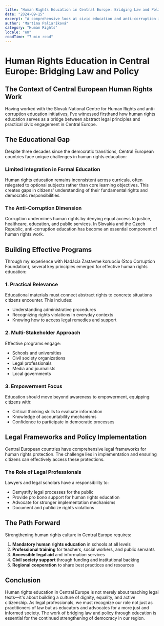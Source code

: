 ```yaml
---
title: "Human Rights Education in Central Europe: Bridging Law and Policy"
date: "2024-09-15"
excerpt: "A comprehensive look at civic education and anti-corruption initiatives in Slovakia and the Czech Republic, exploring how legal education empowers citizens and strengthens democratic institutions."
author: "Martina Paliariková"
category: "Human Rights"
locale: "en"
readTime: "7 min read"
---
```


# Human Rights Education in Central Europe: Bridging Law and Policy

## The Context of Central European Human Rights Work

Having worked with the Slovak National Centre for Human Rights and anti-corruption education initiatives, I've witnessed firsthand how human rights education serves as a bridge between abstract legal principles and practical civic engagement in Central Europe.

## The Educational Gap

Despite three decades since the democratic transitions, Central European countries face unique challenges in human rights education:

### Limited Integration in Formal Education

Human rights education remains inconsistent across curricula, often relegated to optional subjects rather than core learning objectives. This creates gaps in citizens' understanding of their fundamental rights and democratic responsibilities.

### The Anti-Corruption Dimension

Corruption undermines human rights by denying equal access to justice, healthcare, education, and public services. In Slovakia and the Czech Republic, anti-corruption education has become an essential component of human rights work.

## Building Effective Programs

Through my experience with Nadácia Zastavme korupciu (Stop Corruption Foundation), several key principles emerged for effective human rights education:

### 1. Practical Relevance

Educational materials must connect abstract rights to concrete situations citizens encounter. This includes:

- Understanding administrative procedures
- Recognizing rights violations in everyday contexts
- Knowing how to access legal remedies and support

### 2. Multi-Stakeholder Approach

Effective programs engage:

- Schools and universities
- Civil society organizations
- Legal professionals
- Media and journalists
- Local governments

### 3. Empowerment Focus

Education should move beyond awareness to empowerment, equipping citizens with:

- Critical thinking skills to evaluate information
- Knowledge of accountability mechanisms
- Confidence to participate in democratic processes

## Legal Frameworks and Policy Implementation

Central European countries have comprehensive legal frameworks for human rights protection. The challenge lies in implementation and ensuring citizens can effectively access these protections.

### The Role of Legal Professionals

Lawyers and legal scholars have a responsibility to:

- Demystify legal processes for the public
- Provide pro bono support for human rights education
- Advocate for stronger implementation mechanisms
- Document and publicize rights violations

## The Path Forward

Strengthening human rights culture in Central Europe requires:

1. **Mandatory human rights education** in schools at all levels
2. **Professional training** for teachers, social workers, and public servants
3. **Accessible legal aid** and information services
4. **Civil society support** through funding and institutional backing
5. **Regional cooperation** to share best practices and resources

## Conclusion

Human rights education in Central Europe is not merely about teaching legal texts—it's about building a culture of dignity, equality, and active citizenship. As legal professionals, we must recognize our role not just as practitioners of law but as educators and advocates for a more just and informed society. The work of bridging law and policy through education is essential for the continued strengthening of democracy in our region.

